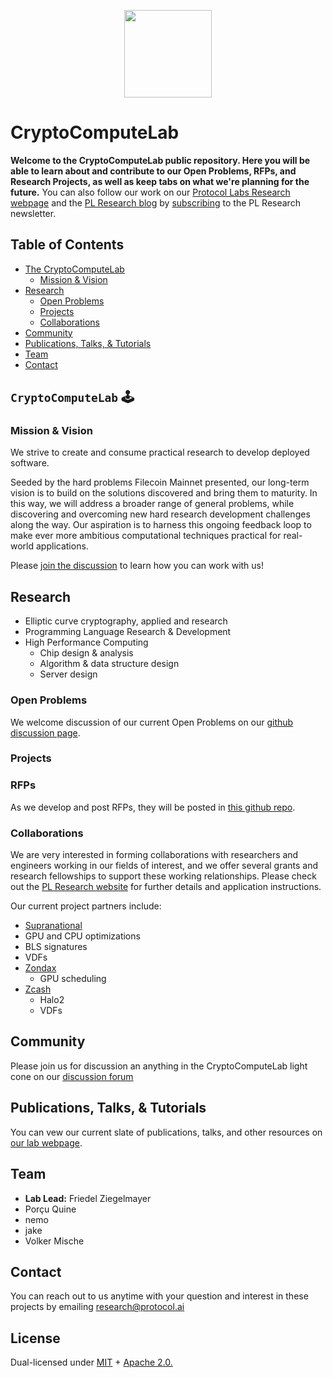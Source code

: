 <p align="center">
  <a href="https://research.protocol.ai/research/groups/cryptocomputelab/" title="CryptoComputeLab">
    <img src="https://research.protocol.ai/groups/cryptocomputelab/icon.png" width="140" />
  </a>
</p>

# CryptoComputeLab 

**Welcome to the CryptoComputeLab public repository. Here you will be able to learn about and contribute to our Open Problems, RFPs, and Research Projects, as well as keep tabs on what we're planning for the future.** You can also follow our work on our [Protocol Labs Research webpage](https://research.protocol.ai/groups/cryptocomputelab/) and the [PL Research blog](https://research.protocol.ai/blog/) by [subscribing](https://protocol.us4.list-manage.com/subscribe?MERGE0=&u=09d704b0125b11d44d67d4617&id=7aa0f1150b&subscribe=) to the PL Research newsletter.

## Table of Contents

- [The CryptoComputeLab](#cryptocomputelab)
  - [Mission & Vision](#mission--vision)
- [Research](#research)
  - [Open Problems](#research)
  - [Projects](#research)
  - [Collaborations](#collaborations)
- [Community](#community)
- [Publications, Talks, & Tutorials](#publications-talks--tutorials)
- [Team](#team)
- [Contact](#contact)

## `CryptoComputeLab` 🕹️



### Mission & Vision

We strive to create and consume practical research to develop deployed software. 

Seeded by the hard problems Filecoin Mainnet presented, our long-term vision is to build on the solutions discovered and bring them to maturity. In this way, we will address a broader range of general problems, while discovering and overcoming new hard research development challenges along the way. Our aspiration is to harness this ongoing feedback loop to make ever more ambitious computational techniques practical for real-world applications. 

Please [join the discussion](https://github.com/protocol/CryptoComputeLab/discussions) to learn how you can work with us!

## Research

- Elliptic curve cryptography, applied and research
- Programming Language Research & Development
- High Performance Computing
  - Chip design & analysis
  - Algorithm & data structure design
  - Server design


### Open Problems

We welcome discussion of our current Open Problems on our [github discussion page](https://github.com/protocol/CryptoComputeLab/discussions/categories/open-problems-ideas-proposals). 
  

### Projects 

### RFPs
  
 As we develop and post RFPs, they will be posted in [this github repo](https://github.com/protocol/research-RFPs).
  
### Collaborations
  
We are very interested in forming collaborations with researchers and engineers working in our fields of interest, and we offer several grants and research fellowships to support these working relationships. Please check out the [PL Research website](https://research.protocol.ai/outreach/) for further details and application instructions.

Our current project partners include:

-   [Supranational](https://www.supranational.net/)
  -   GPU and CPU optimizations
  -   BLS signatures
  -   VDFs
-   [Zondax](https://zondax.ch/)
     -   GPU scheduling
 -   [Zcash](https://z.cash/)
     -   Halo2
     -   VDFs

## Community

Please join us for discussion an  anything in the CryptoComputeLab light cone on our [discussion forum](https://github.com/protocol/CryptoComputeLab/discussions/)
  
## Publications, Talks, & Tutorials

You can vew our current slate of publications, talks, and other resources on [our lab webpage](https://research.protocol.ai/groups/cryptocomputelab/).

## Team

-   **Lab Lead:** Friedel Ziegelmayer
-   Porçu Quine
-   nemo
-   jake
-   Volker Mische

## Contact

You can reach out to us anytime with your question and interest in these projects by emailing [research@protocol.ai](mailto:research@protocol.ai)

## License

Dual-licensed under [MIT](https://github.com/protocol/CryptoNetLab/blob/main/LICENSE-MIT.md) + [Apache 2.0.](https://github.com/protocol/CryptoNetLab/blob/main/LICENSE-APACHE.md)
